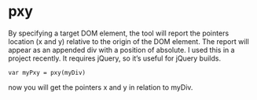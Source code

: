 pxy
===

By specifying a target DOM element, the tool will report the pointers location (x and y) relative to the origin of the DOM element. The report will appear as an appended div with a position of absolute. I used this in a project recently. It requires jQuery, so it’s useful for jQuery builds.

<pre>
<code>var myPxy = pxy(myDiv)</code>
</pre>

now you will get the pointers x and y in relation to myDiv.
